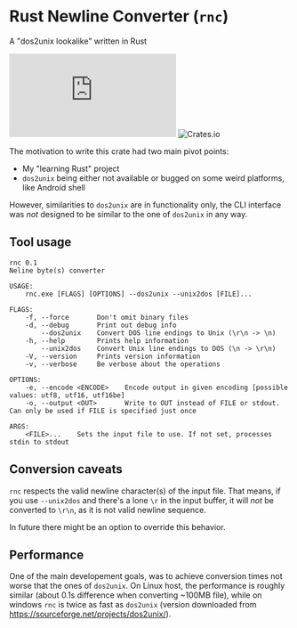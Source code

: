 # Rust Newline Converter (`rnc`)
A "dos2unix lookalike" written in Rust

[![Build Status](https://dev.azure.com/michal0805/rnc/_apis/build/status/spitfire05.rnc?branchName=master)](https://dev.azure.com/michal0805/rnc/_build/latest?definitionId=1&branchName=master) ![Crates.io](https://img.shields.io/crates/v/rust-newline-converter-cli)

The motivation to write this crate had two main pivot points:
* My "learning Rust" project
* `dos2unix` being either not available or bugged on some weird platforms, like Android shell

However, similarities to `dos2unix` are in functionality only, the CLI interface was *not* designed to be similar to the one of `dos2unix` in any way.

## Tool usage
```
rnc 0.1
Neline byte(s) converter

USAGE:
    rnc.exe [FLAGS] [OPTIONS] --dos2unix --unix2dos [FILE]...

FLAGS:
    -f, --force       Don't omit binary files
    -d, --debug       Print out debug info
        --dos2unix    Convert DOS line endings to Unix (\r\n -> \n)
    -h, --help        Prints help information
        --unix2dos    Convert Unix line endings to DOS (\n -> \r\n)
    -V, --version     Prints version information
    -v, --verbose     Be verbose about the operations

OPTIONS:
    -e, --encode <ENCODE>    Encode output in given encoding [possible values: utf8, utf16, utf16be]
    -o, --output <OUT>       Write to OUT instead of FILE or stdout. Can only be used if FILE is specified just once

ARGS:
    <FILE>...    Sets the input file to use. If not set, processes stdin to stdout
```

## Conversion caveats
`rnc` respects the valid newline character(s) of the input file. That means, if you use `--unix2dos` and there's a lone `\r` in the input buffer, it will *not* be converted to `\r\n`, as it is not valid newline sequence.

In future there might be an option to override this behavior.

## Performance
One of the main developement goals, was to achieve conversion times not worse that the ones of `dos2unix`. On Linux host, the performance is roughly similar (about 0.1s difference when converting ~100MB file), while on windows `rnc` is twice as fast as `dos2unix` (version downloaded from https://sourceforge.net/projects/dos2unix/).
